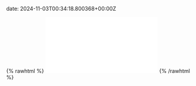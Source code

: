 date: 2024-11-03T00:34:18.800368+00:00Z


{% rawhtml %}
<embed src="./mail.example.com-http.html" type="text/html">
{% /rawhtml %}